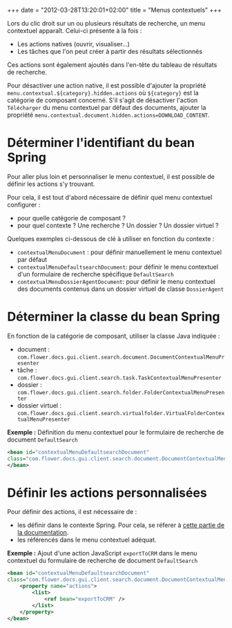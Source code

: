 +++
date = "2012-03-28T13:20:01+02:00"
title = "Menus contextuels"
+++

Lors du clic droit sur un ou plusieurs résultats de recherche, un menu contextuel apparaît. Celui-ci présente à la fois : 

* Les actions natives (ouvrir, visualiser...)
* Les tâches que l'on peut créer à partir des résultats sélectionnés

Ces actions sont également ajoutés dans l'en-tête du tableau de résultats de recherche. 

Pour désactiver une action native, il est possible d'ajouter la propriété  ``menu.contextual.${category}.hidden.actions`` où ``${category}`` est la catégorie de composant concerné. S'il s'agit de désactiver l'action `Télécharger` du menu contextuel par défaut des documents, ajouter la propriété  ``menu.contextual.document.hidden.actions=DOWNLOAD_CONTENT``.


# Déterminer l'identifiant du bean Spring
 
Pour aller plus loin et personnaliser le menu contextuel, il est possible de définir les actions s'y trouvant. 

Pour cela, il est tout d'abord nécessaire de définir quel menu contextuel configurer : 

* pour quelle catégorie de composant ? 
* pour quel contexte ? Une recherche ? Un dossier ? Un dossier virtuel ? 

Quelques exemples ci-dessous de clé à utiliser en fonction du contexte : 

* ``contextualMenuDocument`` : pour définir manuellement le menu contextuel par défaut
* ``contextualMenuDefaultsearchDocument``: pour définir le menu contextuel d'un formulaire de recherche spécifique ``DefaultSearch``
* ``contextualMenuDossierAgentDocument``: pour définir le menu contextuel des documents contenus dans un dossier virtuel de classe ``DossierAgent``


# Déterminer la classe du bean Spring

En fonction de la catégorie de composant, utiliser la classe Java indiquée : 

* document : ``com.flower.docs.gui.client.search.document.DocumentContextualMenuPresenter``
* tâche : ``com.flower.docs.gui.client.search.task.TaskContextualMenuPresenter``
* dossier : ``com.flower.docs.gui.client.search.folder.FolderContextualMenuPresenter``
* dossier virtuel : ``com.flower.docs.gui.client.search.virtualfolder.VirtualFolderContextualMenuPresenter``


__Exemple :__ Définition du menu contextuel pour le formulaire de recherche de document ``DefaultSearch`` 

```xml      
<bean id="contextualMenuDefaultsearchDocument" 
class="com.flower.docs.gui.client.search.document.DocumentContextualMenuPresenter" scope="prototype">
</bean>
```

# Définir les actions personnalisées

Pour définir des actions, il est nécessaire de : 

* les définir dans le contexte Spring. Pour cela, se réferer à [cette partie de la documentation](broken-link.md).
* les référencés dans le menu contextuel adéquat. 

__Exemple :__ Ajout d'une action JavaScript ``exportToCRM`` dans le menu contextuel du formulaire de recherche de document ``DefaultSearch`` 

```xml   
<bean id="contextualMenuDefaultsearchDocument" 
class="com.flower.docs.gui.client.search.document.DocumentContextualMenuPresenter" scope="prototype">
	<property name="actions">
		<list>
			<ref bean="exportToCRM" />
		</list>
	</property>
</bean>
```

